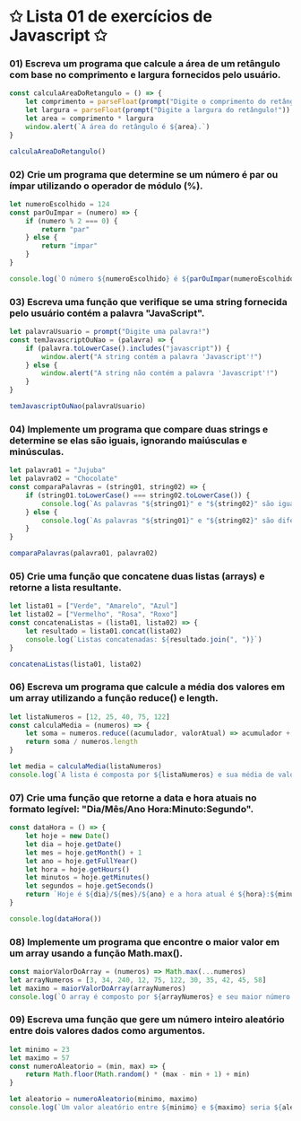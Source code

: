 # ✩ Lista 01 de exercícios de Javascript ✩
### 01) Escreva um programa que calcule a área de um retângulo com base no comprimento e largura fornecidos pelo usuário.
````javascript
const calculaAreaDoRetangulo = () => {
    let comprimento = parseFloat(prompt("Digite o comprimento do retângulo!"))
    let largura = parseFloat(prompt("Digite a largura do retângulo!"))
    let area = comprimento * largura
    window.alert(`A área do retângulo é ${area}.`)
}

calculaAreaDoRetangulo()
````

### 02) Crie um programa que determine se um número é par ou ímpar utilizando o operador de módulo (%).
````javascript
let numeroEscolhido = 124
const parOuImpar = (numero) => {
    if (numero % 2 === 0) {
        return "par"
    } else {
        return "ímpar"
    }
}

console.log(`O número ${numeroEscolhido} é ${parOuImpar(numeroEscolhido)}.`)
````

### 03) Escreva uma função que verifique se uma string fornecida pelo usuário contém a palavra "JavaScript".
````javascript
let palavraUsuario = prompt("Digite uma palavra!")
const temJavascriptOuNao = (palavra) => {
    if (palavra.toLowerCase().includes("javascript")) {
        window.alert("A string contém a palavra 'Javascript'!")
    } else {
        window.alert("A string não contém a palavra 'Javascript'!")
    }
}

temJavascriptOuNao(palavraUsuario)
````

### 04) Implemente um programa que compare duas strings e determine se elas são iguais, ignorando maiúsculas e minúsculas.
````javascript
let palavra01 = "Jujuba"
let palavra02 = "Chocolate"
const comparaPalavras = (string01, string02) => {
    if (string01.toLowerCase() === string02.toLowerCase()) {
        console.log(`As palavras "${string01}" e "${string02}" são iguais!`)
    } else {
        console.log(`As palavras "${string01}" e "${string02}" são diferentes.`)
    }
}

comparaPalavras(palavra01, palavra02)
````

### 05) Crie uma função que concatene duas listas (arrays) e retorne a lista resultante.
````javascript
let lista01 = ["Verde", "Amarelo", "Azul"]
let lista02 = ["Vermelho", "Rosa", "Roxo"]
const concatenaListas = (lista01, lista02) => {
    let resultado = lista01.concat(lista02)
    console.log(`Listas concatenadas: ${resultado.join(", ")}`)
}

concatenaListas(lista01, lista02)
````

### 06) Escreva um programa que calcule a média dos valores em um array utilizando a função reduce() e length. 
````javascript
let listaNumeros = [12, 25, 40, 75, 122]
const calculaMedia = (numeros) => {
    let soma = numeros.reduce((acumulador, valorAtual) => acumulador + valorAtual, 0)
    return soma / numeros.length
}

let media = calculaMedia(listaNumeros)
console.log(`A lista é composta por ${listaNumeros} e sua média de valores é ${media}.`)
````

### 07) Crie uma função que retorne a data e hora atuais no formato legível: "Dia/Mês/Ano Hora:Minuto:Segundo".
````javascript
const dataHora = () => {
    let hoje = new Date()
    let dia = hoje.getDate()
    let mes = hoje.getMonth() + 1
    let ano = hoje.getFullYear()
    let hora = hoje.getHours()
    let minutos = hoje.getMinutes()
    let segundos = hoje.getSeconds()
    return `Hoje é ${dia}/${mes}/${ano} e a hora atual é ${hora}:${minutos}:${segundos}.`
}

console.log(dataHora())
````

### 08) Implemente um programa que encontre o maior valor em um array usando a função Math.max(). 
````javascript
const maiorValorDoArray = (numeros) => Math.max(...numeros)
let arrayNumeros = [3, 34, 240, 12, 75, 122, 30, 35, 42, 45, 58]
let maximo = maiorValorDoArray(arrayNumeros)
console.log(`O array é composto por ${arrayNumeros} e seu maior número é ${maximo}.`)
````

### 09) Escreva uma função que gere um número inteiro aleatório entre dois valores dados como argumentos. 
````javascript
let minimo = 23
let maximo = 57
const numeroAleatorio = (min, max) => {
    return Math.floor(Math.random() * (max - min + 1) + min)
}

let aleatorio = numeroAleatorio(minimo, maximo)
console.log(`Um valor aleatório entre ${minimo} e ${maximo} seria ${aleatorio}!`)
````

### 
````javascript

````
